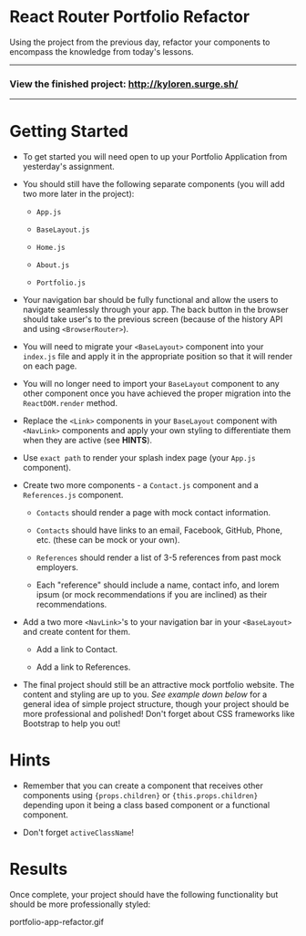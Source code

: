 # React Router Portfolio Refactor

Using the project from the previous day, refactor your components to encompass the knowledge from today's lessons.

---

### View the finished project: http://kyloren.surge.sh/

---

# Getting Started  

* To get started you will need open to up your Portfolio Application from yesterday's assignment.

* You should still have the following separate components (you will add two more later in the project):

  * `App.js`
  
  * `BaseLayout.js`
  
  * `Home.js`
  
  * `About.js`
  
  * `Portfolio.js`
  
* Your navigation bar should be fully functional and allow the users to navigate seamlessly through your app. The back button in the browser should take user's to the previous screen (because of the history API and using `<BrowserRouter>`).

* You will need to migrate your `<BaseLayout>` component into your `index.js` file and apply it in the appropriate position so that it will render on each page.

* You will no longer need to import your `BaseLayout` component to any other component once you have achieved the proper migration into the `ReactDOM.render` method.

* Replace the `<Link>` components in your `BaseLayout` component with `<NavLink>` components and apply your own styling to differentiate them when they are active (see **HINTS**).

* Use `exact path` to render your splash index page (your `App.js` component).

* Create two more components - a `Contact.js` component and a `References.js` component.

  * `Contacts` should render a page with mock contact information.

  * `Contacts` should have links to an email, Facebook, GitHub, Phone, etc. (these can be mock or your own).

  * `References` should render a list of 3-5 references from past mock employers.

  * Each "reference" should include a name, contact info, and lorem ipsum (or mock recommendations if you are inclined) as their recommendations.

* Add a two more `<NavLink>`'s to your navigation bar in your `<BaseLayout>` and create content for them.

  * Add a link to Contact.

  * Add a link to References.

* The final project should still be an attractive mock portfolio website. The content and styling are up to you. *See example down below* for a general idea of simple project structure, though your project should be more professional and polished! Don't forget about CSS frameworks like Bootstrap to help you out!

# Hints  

* Remember that you can create a component that receives other components using `{props.children}` or `{this.props.children}` depending upon it being a class based component or a functional component.

* Don't forget `activeClassName`!

# Results  

Once complete, your project should have the following functionality but should be more professionally styled:

portfolio-app-refactor.gif
